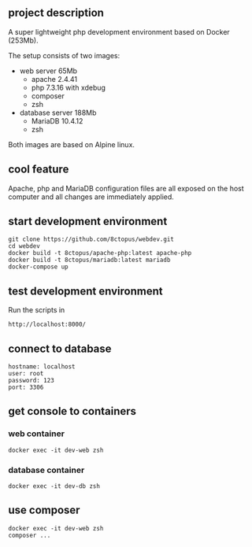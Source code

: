 ## project description

A super lightweight php development environment based on Docker (253Mb).

The setup consists of two images:
- web server 65Mb
    - apache 2.4.41
    - php 7.3.16 with xdebug
    - composer
    - zsh
- database server 188Mb
    - MariaDB 10.4.12
    - zsh

Both images are based on Alpine linux.

## cool feature

Apache, php and MariaDB configuration files are all exposed on the host computer and all changes are immediately applied.

## start development environment

    git clone https://github.com/8ctopus/webdev.git
    cd webdev
    docker build -t 8ctopus/apache-php:latest apache-php
    docker build -t 8ctopus/mariadb:latest mariadb
    docker-compose up

## test development environment

Run the scripts in

    http://localhost:8000/

## connect to database

    hostname: localhost
    user: root
    password: 123
    port: 3306

## get console to containers

### web container
    docker exec -it dev-web zsh

### database container
    docker exec -it dev-db zsh

## use composer
    docker exec -it dev-web zsh
    composer ...
